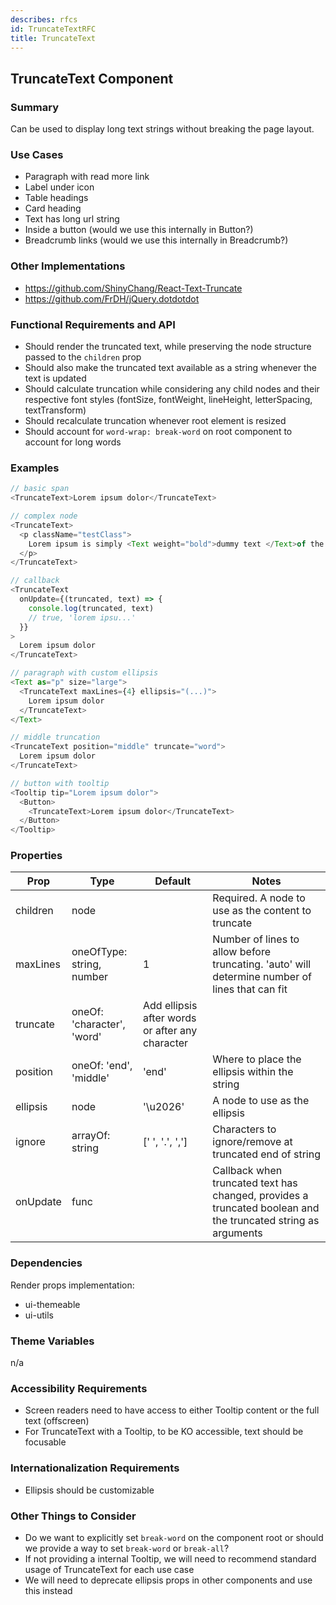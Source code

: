 ```yaml
---
describes: rfcs
id: TruncateTextRFC
title: TruncateText
---
```



## TruncateText Component

### Summary
Can be used to display long text strings without breaking the page layout.


### Use Cases
- Paragraph with read more link
- Label under icon
- Table headings
- Card heading
- Text has long url string
- Inside a button (would we use this internally in Button?)
- Breadcrumb links (would we use this internally in Breadcrumb?)


### Other Implementations
- https://github.com/ShinyChang/React-Text-Truncate
- https://github.com/FrDH/jQuery.dotdotdot

### Functional Requirements and API
- Should render the truncated text, while preserving the node structure passed to the `children` prop
- Should also make the truncated text available as a string whenever the text is updated
- Should calculate truncation while considering any child nodes and their respective font styles (fontSize, fontWeight, lineHeight, letterSpacing, textTransform)
- Should recalculate truncation whenever root element is resized
- Should account for `word-wrap: break-word` on root component to account for long words


### Examples

```javascript
// basic span
<TruncateText>Lorem ipsum dolor</TruncateText>
```

```javascript
// complex node
<TruncateText>
  <p className="testClass">
    Lorem ipsum is simply <Text weight="bold">dummy text </Text>of the printing and typesetting industry.
  </p>
</TruncateText>
```

```javascript
// callback
<TruncateText
  onUpdate={(truncated, text) => {
    console.log(truncated, text)
    // true, 'lorem ipsu...'
  }}
>
  Lorem ipsum dolor
</TruncateText>
```

```javascript
// paragraph with custom ellipsis
<Text as="p" size="large">
  <TruncateText maxLines={4} ellipsis="(...)">
    Lorem ipsum dolor
  </TruncateText>
</Text>
```

```javascript
// middle truncation
<TruncateText position="middle" truncate="word">
  Lorem ipsum dolor
</TruncateText>

```

```javascript
// button with tooltip
<Tooltip tip="Lorem ipsum dolor">
  <Button>
    <TruncateText>Lorem ipsum dolor</TruncateText>
  </Button>
</Tooltip>
```

### Properties
| Prop     | Type     | Default  | Notes    |
|----------|-------------|----------|----------|
| children | node | | Required. A node to use as the content to truncate |
| maxLines | oneOfType: string, number | 1 | Number of lines to allow before truncating. 'auto' will determine number of lines that can fit |
| truncate | oneOf: 'character', 'word' | Add ellipsis after words or after any character |
| position | oneOf: 'end', 'middle' | 'end' | Where to place the ellipsis within the string |
| ellipsis | node | '\u2026' | A node to use as the ellipsis |
| ignore | arrayOf: string | [' ', '.', ','] | Characters to ignore/remove at truncated end of string |
| onUpdate | func | | Callback when truncated text has changed, provides a truncated boolean and the truncated string as arguments |


### Dependencies
Render props implementation:
- ui-themeable
- ui-utils


### Theme Variables
n/a


### Accessibility Requirements
- Screen readers need to have access to either Tooltip content or the full text (offscreen)
- For TruncateText with a Tooltip, to be KO accessible, text should be focusable


### Internationalization Requirements
- Ellipsis should be customizable


### Other Things to Consider
- Do we want to explicitly set `break-word` on the component root or should we provide a way to set `break-word` or `break-all`?
- If not providing a internal Tooltip, we will need to recommend standard usage of TruncateText for each use case
- We will need to deprecate ellipsis props in other components and use this instead
